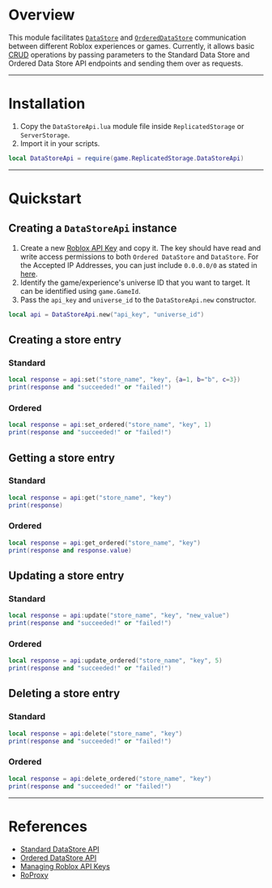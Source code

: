 

# Overview
This module facilitates [`DataStore`](https://create.roblox.com/docs/reference/cloud/datastores-api/v1) and [`OrderedDataStore`](https://create.roblox.com/docs/reference/cloud/datastores-api/ordered-v1) communication between different Roblox experiences or games. Currently, it allows basic [CRUD](https://en.wikipedia.org/wiki/Create,_read,_update_and_delete) operations by passing parameters to the Standard Data Store and Ordered Data Store API endpoints and sending them over as requests.

---

# Installation
1. Copy the `DataStoreApi.lua` module file inside `ReplicatedStorage` or `ServerStorage`.
2. Import it in your scripts.
```lua
local DataStoreApi = require(game.ReplicatedStorage.DataStoreApi)
```

---

# Quickstart
## Creating a `DataStoreApi` instance
1. Create a new [Roblox API Key](https://create.roblox.com/dashboard/credentials) and copy it. The key should have read and write access permissions to both `Ordered DataStore` and `DataStore`. For the Accepted IP Addresses, you can just include `0.0.0.0/0` as stated in [here](https://create.roblox.com/docs/reference/cloud/managing-api-keys#creating-api-keys).
2. Identify the game/experience's universe ID that you want to target. It can be identified using `game.GameId`.
3. Pass the `api_key` and `universe_id` to the `DataStoreApi.new` constructor.
```lua
local api = DataStoreApi.new("api_key", "universe_id")
```
## Creating a store entry
### Standard
```lua
local response = api:set("store_name", "key", {a=1, b="b", c=3})
print(response and "succeeded!" or "failed!")
```
### Ordered
```lua
local response = api:set_ordered("store_name", "key", 1)
print(response and "succeeded!" or "failed!")
```
## Getting a store entry
### Standard
```lua
local response = api:get("store_name", "key")
print(response)
```
### Ordered
```lua
local response = api:get_ordered("store_name", "key")
print(response and response.value)
```
## Updating a store entry
### Standard
```lua
local response = api:update("store_name", "key", "new_value")
print(response and "succeeded!" or "failed!")
```
### Ordered
```lua
local response = api:update_ordered("store_name", "key", 5)
print(response and "succeeded!" or "failed!")
```
## Deleting a store entry
### Standard
```lua
local response = api:delete("store_name", "key")
print(response and "succeeded!" or "failed!")
```
### Ordered
```lua
local response = api:delete_ordered("store_name", "key")
print(response and "succeeded!" or "failed!")
```

---

# References
* [Standard DataStore API](https://create.roblox.com/docs/reference/cloud/datastores-api/v1)
* [Ordered DataStore API](https://create.roblox.com/docs/reference/cloud/datastores-api/ordered-v1)
* [Managing Roblox API Keys](https://create.roblox.com/docs/reference/cloud/managing-api-keys)
* [RoProxy](https://devforum.roblox.com/t/roproxycom-a-free-rotating-proxy-for-roblox-apis/1508367)
